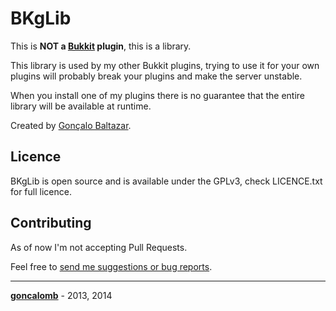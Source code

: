 BKgLib
===

This is **NOT a [Bukkit] plugin**, this is a library.

This library is used by my other Bukkit plugins, trying to use it for your own plugins will probably break your plugins and make the server unstable.

When you install one of my plugins there is no guarantee that the entire library will be available at runtime.

Created by [Gonçalo Baltazar][goncalomb].

Licence
---

BKgLib is open source and is available under the GPLv3, check LICENCE.txt for full licence.

Contributing
---

As of now I'm not accepting Pull Requests.

Feel free to [send me suggestions or bug reports][contacts].

---

**[goncalomb]** - 2013, 2014



[Bukkit]: http://bukkit.org
[goncalomb]: http://goncalomb.com
[contacts]: http://goncalomb.com/contacts
